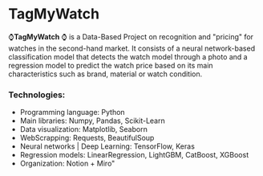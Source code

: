 # TagMyWatch

⌚️**TagMyWatch** ⌚️ is a Data-Based Project on recognition and "pricing" for watches in the second-hand market. It consists of a neural network-based classification model that detects the watch model through a photo and a regression model to predict the watch price based on its main characteristics such as brand, material or watch condition.

### Technologies:

- Programming language: Python
- Main libraries: Numpy, Pandas, Scikit-Learn
- Data visualization: Matplotlib, Seaborn
- WebScrapping: Requests, BeautifulSoup
- Neural networks | Deep Learning: TensorFlow, Keras
- Regression models: LinearRegression, LightGBM, CatBoost, XGBoost
- Organization: Notion + Miro"
